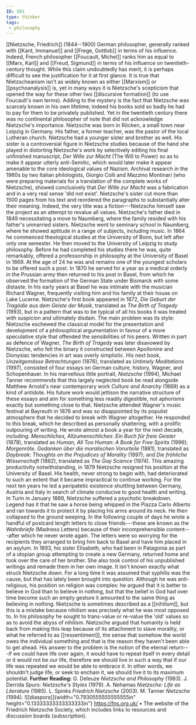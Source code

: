 ```yaml
---
ID: 501
type: thinker
tags: 
 - philosophy
---
```


[[Nietzsche, Friedrich]]
(1844--1900) German philosopher, generally ranked with [[Kant, Immanuel]] and [[Frege, Gottlob]] in terms of his
influence. Indeed, French philosopher [[Foucault, Michel]] ranks him as
equal to [[Marx, Karl]] and
[[Freud, Sigmund]] in terms of
his influence on twentieth-century thought. While this claim undoubtedly
has merit, it is perhaps difficult to see the justification for it at
first glance. It is true that Nietzscheanism isn't as widely known as
either [[Marxism]] or
[[psychoanalysis]] is, yet in
many ways it is Nietzsche's scepticism that opened the way for these
other two [[discursive formation]] (to use
Foucault's own terms). Adding to the mystery is the fact that Nietzsche
was scarcely known in his own lifetime; indeed his books sold so badly
he had to pay for them to be privately published. Yet in the twentieth
century there was no continental philosopher of note that did not
acknowledge Nietzsche's importance.
Nietzsche was born in Röcken, a small town near Leipzig in Germany. His
father, a former teacher, was the pastor of the local Lutheran church.
Nietzsche had a younger sister and brother as well. His sister is a
controversial figure in Nietzsche studies because of the hand she played
in distorting Nietzsche's work by selectively editing his final
unfinished manuscript, *Der Wille zur Macht* (The Will to Power) so as
to make it appear utterly anti-Semitic, which would later make it appear
amenable to the core ideological values of Nazism. Archival research in
the 1960s by two Italian philologists, Giorgio Colli and Mazzino
Montinari (who were preparing materials for a translation of the
complete works of Nietzsche), showed conclusively that *Der Wille zur
Macht* was a fabrication and in a very real sense 'did not exist'.
Nietzsche's sister cut more than 1500 pages from his text and reordered
the paragraphs to substantially alter their meaning. Indeed, the very
title was a fiction---Nietzsche himself saw the project as an attempt to
revalue all values.
Nietzsche's father died in 1849 necessitating a move to Naumberg, where
the family resided with his father's unmarried sisters. Nietzsche went
to seminary school in Naumberg, where he showed aptitude in a range of
subjects, including music. In 1864 he commenced theological studies at
the University of Bonn, but left after only one semester. He then moved
to the University of Leipzig to study philosophy. Before he had
completed his studies there he was, quite remarkably, offered a
professorship in philosophy at the University of Basel in 1869. At the
age of 24 he was and remains one of the youngest scholars to be offered
such a post. In 1870 he served for a year as a medical orderly in the
Prussian army then returned to his post in Basel, from which he observed
the formation of the German State under Bismarck with some distaste. In
his early years at Basel he was intimate with the musician Richard
Wagner, frequently visiting him and his family at their house on Lake
Lucerne.
Nietzsche's first book appeared in 1872, *Die Geburt der Tragödie aus
dem Geiste der Musik*, translated as *The Birth of Tragedy* (1993), but
in a pattern that was to be typical of all his books it was treated with
suspicion and ultimately disdain. The main problem was its style:
Nietzsche eschewed the classical model for the presentation and
development of a philosophical argumentation in favour of a more
speculative style that offended the sensibilities of his peers. Written
in part as defence of Wagner, *The Birth of Tragedy* was later disavowed
by Nietzsche, who felt the binary it constructed between Apollonine and
Dionysiac tendencies in art was overly simplistic. His next book,
*Unzeitgemässe Betrachtungen* (1876), translated as *Untimely Meditations* (1997), consisted of four essays on German culture,
history, Wagner, and Schopenhauer. In his marvellous little portrait,
*Nietzsche* (1994), Michael Tanner recommends that this largely
neglected book be read alongside Matthew Arnold's near contemporary work
*Culture and Anarchy* (1869) as a kind of antidote. His future work
would jettison the narrative structure of these essays and aim for
something less readily digestible, not aphorisms exactly but something
close to that.
Nietzsche attended Wagner's music festival at Bayreuth in 1876 and was
so disappointed by its populist atmosphere that he decided to break with
Wagner altogether. He responded to this break, which he described as
personally shattering, with a prolific outpouring of writing. He wrote
almost a book a year for the next decade, including: *Menschliches,
Allzumenschliches*: *Ein Buch für freie Geister* (1878), translated as
*Human, All Too Human: A Book for Free Spirits* (1996); *Morgenröte.
Gedanken über die moralischen Vorurteile* (1881), translated as
*Daybreak: Thoughts on the Prejudices of Morality* (1997); and *Die fröhliche Wissenschaft* (1882), translated as *The Gay Science* (1974).
This amazing productivity notwithstanding, in 1879 Nietzsche resigned
his position at the University of Basel. His health, never strong to
begin with, had deteriorated to such an extent that it became
impractical to continue working. For the next ten years he led a
peripatetic existence shuttling between Germany, Austria and Italy in
search of climate conducive to good health and writing.
In Turin in January 1889, Nietzsche suffered a psychotic breakdown.
Legend has it that he saw a horse being whipped in the Piazza Carlo
Alberto and ran towards it to protect it by placing his arms around its
neck. He then collapsed to the ground weeping. In the following couple
of days he wrote a handful of postcard length letters to close
friends---these are known as the *Wahnbriefe* (Madness Letters) because
of their incomprehensible content---after which he never wrote again.
The letters were so worrying for the recipients they arranged to bring
him back to Basel and have him placed in an asylum. In 1893, his sister
Elisabeth, who had been in Patagonia as part of a utopian group
attempting to create a new Germany, returned home and took over the care
of her brother. She also took control of his unpublished writings and
remade them in her own image. It isn't known exactly what struck
Nietzsche down. For a long time it was assumed that syphilis was the
cause, but that has lately been brought into question.
Although he was anti-religious, his position on religion was complex: he
argued that it is better to believe in God than to believe in nothing,
but that the belief in God had over time become such an empty gesture it
amounted to the same thing as believing in nothing. Nietzsche is
sometimes described as a
[[nihilism]], but this is a
mistake because nihilism was precisely what he was most opposed to. In
his philosophy he sought to trans-value or re-value the 'old' values so
as to avoid the abyss of nihilism. Nietzsche argued that humanity is
held back from making this leap because of its attachment to slave
morality, or what he referred to as
[[ressentiment]], the sense
that somehow the world owes the individual something and that is the
reason they haven't been able to get ahead. His answer to the problem is
the notion of the eternal return---if we could have life over again, it
would have to repeat itself in every detail or it would not be *our*
life, therefore we should live in such a way that if our life was
repeated we would be able to embrace it. In other words, we shouldn't
judge life, or seek to enchain it, we should live it to its maximum
potential.
**Further Reading:** G. Deleuze *Nietzsche and Philosophy* (1983).
J. Derrida *Spurs: Nietzsche's Styles* (1979).
A. Nehamas *Nietzsche: Life as Literature* (1985).
L. Spinks *Friedrich Nietzsche* (2003).
M. Tanner *Nietzsche* (1994).
![[diaspora]]{width="0.7930555555555555in"
height="0.13333333333333333in"}
<https://fns.org.uk/>
• The website of the Friedrich Nietzsche Society, which includes links
to resources and discussion boards (subscription).
